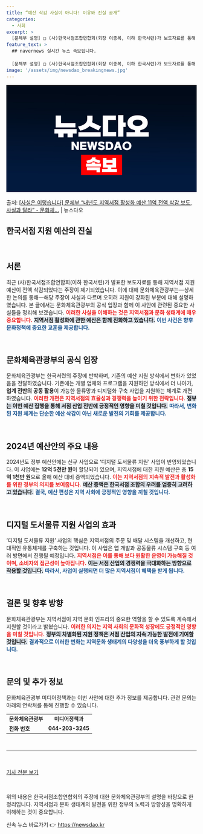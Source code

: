 ```yaml
---
title: “예산 삭감 사실이 아니다! 이유와 진실 공개”
categories:
  - 사회
excerpt: >
  [문체부 설명] □ (사)한국서점조합연합회(회장 이종복, 이하 한국서련)가 보도자료를 통해 주장한 서점 문화…
feature_text: >
  ## navernews 실시간 뉴스 속보입니다.

  [문체부 설명] □ (사)한국서점조합연합회(회장 이종복, 이하 한국서련)가 보도자료를 통해 주장한 서점 문화…
image: '/assets/img/newsdao_breakingnews.jpg'
---
```


![뉴스다오 속보](/assets/img/newsdao_breakingnews.jpg)

<p>출처: <a href="https://newsdao.kr/1797" rel="dofollow">[사실은 이렇습니다] 문체부 “내년도 지역서점 활성화 예산 11억 전액 삭감 보도, 사실과 달라” - 문화체…</a> | 뉴스다오</p>

<h2 data-ke-size="size26">한국서점 지원 예산의 진실</h2>

<p data-ke-size="size16">&nbsp;</p>

## 서론

최근 (사)한국서점조합연합회(이하 한국서련)가 발표한 보도자료를 통해 지역서점 지원 예산이 전액 삭감되었다는 주장이 제기되었습니다. 이에 대해 문화체육관광부는—상세한 논의를 통해—해당 주장이 사실과 다르며 오히려 지원이 강화된 부분에 대해 설명하였습니다. 본 글에서는 문화체육관광부의 공식 입장과 함께 이 사안에 관련된 중요한 사실들을 정리해 보겠습니다. <b><span style="color: #ee2323;">이러한 사실을 이해하는 것은 지역서점과 문화 생태계에 매우 중요합니다.</span></b> <b><span style="background-color: #21538527;">지역서점 활성화에 관한 예산은 함께 진화하고 있습니다.</span></b> <b><span style="color: #1a5490;">이번 사건은 향후 문화정책에 중요한 교훈을 제공합니다.</span></b> 

<p data-ke-size="size16">&nbsp;</p>

## 문화체육관광부의 공식 입장

문화체육관광부는 한국서련의 주장에 반박하며, 기존의 예산 지원 방식에서 변화가 있었음을 전달하였습니다. 기존에는 개별 업체와 프로그램을 지원하던 방식에서 더 나아가, <b>업계 전반의 공동 활용</b>이 가능한 물류망과 디지털화 구축 사업을 지원하는 체계로 개편하였습니다. <b><span style="color: #ee2323;">이러한 개편은 지역서점의 효율성과 경쟁력을 높이기 위한 전략입니다.</span></b> <b><span style="background-color: #21538527;">정부는 이번 예산 집행을 통해 서점 산업 전반에 긍정적인 영향을 미칠 것입니다.</span></b> <b><span style="color: #1a5490;">따라서, 변화된 지원 체계는 단순한 예산 삭감이 아닌 새로운 발전의 기회를 제공합니다.</span></b>

<p data-ke-size="size16">&nbsp;</p>

## 2024년 예산안의 주요 내용

2024년도 정부 예산안에는 신규 사업으로 ‘디지털 도서물류 지원’ 사업이 반영되었습니다. 이 사업에는 <b>12억 5천만 원</b>이 할당되어 있으며, 지역서점에 대한 지원 예산은 총 <b>15억 1천만 원</b>으로 올해 예산 대비 증액되었습니다. <b><span style="color: #ee2323;">이는 지역서점의 지속적 발전과 활성화를 위한 정부의 의지를 보여줍니다.</span></b> <b><span style="background-color: #21538527;">예산 증액은 한국서점 조합의 우려를 엄중히 고려하고 있습니다.</span></b> <b><span style="color: #1a5490;">결국, 예산 편성은 지역 사회에 긍정적인 영향을 끼칠 것입니다.</span></b>

<p data-ke-size="size16">&nbsp;</p>

## 디지털 도서물류 지원 사업의 효과

‘디지털 도서물류 지원’ 사업의 핵심은 지역서점의 주문 및 배달 시스템을 개선하고, 현대적인 유통체계를 구축하는 것입니다. 이 사업은 앱 개발과 공동물류 시스템 구축 등 여러 방면에서 진행될 예정입니다. <b><span style="color: #ee2323;">지역서점은 이를 통해 보다 원활한 운영이 가능해질 것이며, 소비자의 접근성이 높아집니다.</span></b> <b><span style="background-color: #21538527;">이는 서점 산업의 경쟁력을 극대화하는 방향으로 작용할 것입니다.</span></b> <b><span style="color: #1a5490;">따라서, 사업이 실행되면 더 많은 지역서점이 혜택을 받게 됩니다.</span></b>

<p data-ke-size="size16">&nbsp;</p>

## 결론 및 향후 방향

문화체육관광부는 지역서점이 지역 문화 인프라의 중요한 역할을 할 수 있도록 계속해서 지원할 것이라고 밝혔습니다. <b><span style="color: #ee2323;">이러한 의지는 지역 사회의 문화적 성장에도 긍정적인 영향을 미칠 것입니다.</span></b> <b><span style="background-color: #21538527;">정부의 차별화된 지원 정책은 서점 산업의 지속 가능한 발전에 기여할 것입니다.</span></b> <b><span style="color: #1a5490;">결과적으로 이러한 변화는 지역문화 생태계의 다양성을 더욱 풍부하게 할 것입니다.</span></b> 

<p data-ke-size="size16">&nbsp;</p>

## 문의 및 추가 정보

문화체육관광부 미디어정책과는 이번 사안에 대한 추가 정보를 제공합니다. 관련 문의는 아래의 연락처를 통해 진행할 수 있습니다. 

<table>
    <tr>
        <td><b>문화체육관광부</b></td>
        <td style="text-align: center; height: 17px;"><b>미디어정책과</b></td>
    </tr>
    <tr>
        <td><b>전화 번호</b></td>
        <td style="text-align: center; height: 17px;"><b>044-203-3245</b></td>
    </tr>
</table>

<p data-ke-size="size16">&nbsp;</p>

<hr>

<p data-ke-size="size16">&nbsp;</p>

<div>
    <a href="https://newsdao.kr/1797">기사 전문 보기</a>
</div>

<p data-ke-size="size16">&nbsp;</p>

위의 내용은 한국서점조합연합회의 주장에 대한 문화체육관광부의 설명을 바탕으로 한 정리입니다. 지역서점과 문화 생태계의 발전을 위한 정부의 노력과 방향성을 명확하게 이해하는 것이 중요합니다. 

신속 뉴스 바로가기 👉 <a href="https://newsdao.kr" rel="dofollow">https://newsdao.kr</a>


